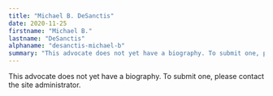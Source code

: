 ```yaml
---
title: "Michael B. DeSanctis"
date: 2020-11-25
firstname: "Michael B."
lastname: "DeSanctis"
alphaname: "desanctis-michael-b"
summary: "This advocate does not yet have a biography. To submit one, please contact the site administrator."
---
```

This advocate does not yet have a biography. To submit one, please contact the site administrator.

